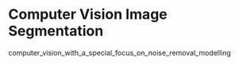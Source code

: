 # Computer Vision Image Segmentation
computer_vision_with_a_special_focus_on_noise_removal_modelling
